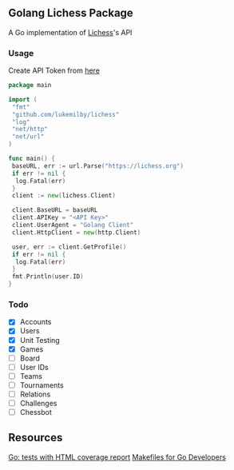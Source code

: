 ## Golang Lichess Package

A Go implementation of [Lichess](https://lichess.org)'s API

### Usage

Create API Token from [here](https://lichess.org/account/oauth/token/create)

```go
package main

import (
 "fmt"
 "github.com/lukemilby/lichess"
 "log"
 "net/http"
 "net/url"
)

func main() {
 baseURL, err := url.Parse("https://lichess.org")
 if err != nil {
  log.Fatal(err)
 }
 client := new(lichess.Client)

 client.BaseURL = baseURL
 client.APIKey = "<API Key>"
 client.UserAgent = "Golang Client"
 client.HttpClient = new(http.Client)

 user, err := client.GetProfile()
 if err != nil {
  log.Fatal(err)
 }
 fmt.Println(user.ID)
}
```

### Todo

- [x] Accounts
- [X] Users
- [X] Unit Testing
- [X] Games
- [ ] Board
- [ ] User IDs
- [ ] Teams
- [ ] Tournaments
- [ ] Relations
- [ ] Challenges
- [ ] Chessbot

## Resources

[Go: tests with HTML coverage report](https://kenanbek.medium.com/go-tests-with-html-coverage-report-f977da09552d)
[Makefiles for Go Developers](https://tutorialedge.net/golang/makefiles-for-go-developers/)
